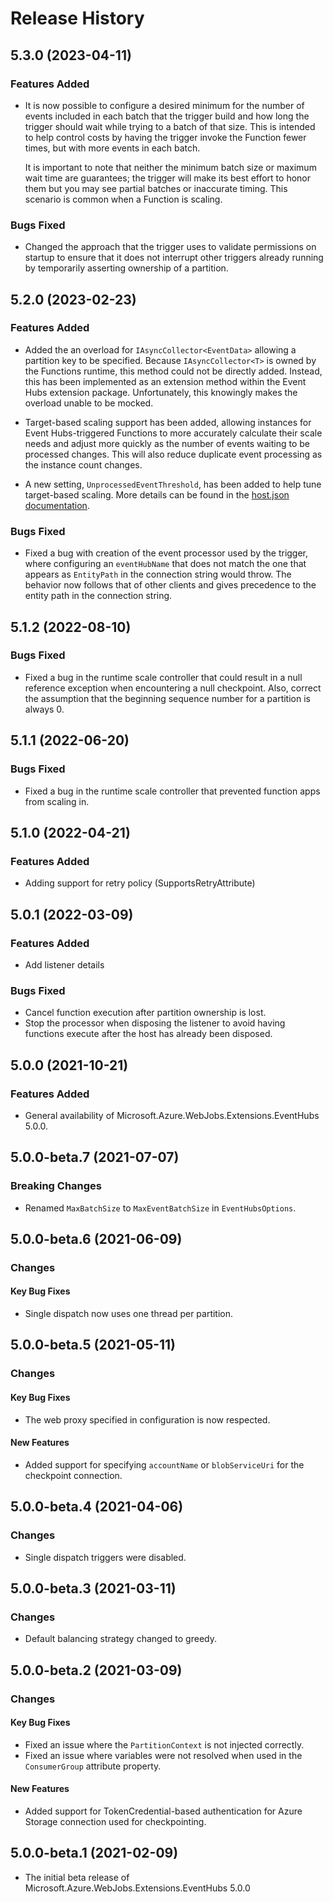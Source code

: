 # Release History

## 5.3.0 (2023-04-11)

### Features Added

- It is now possible to configure a desired minimum for the number of events included in each batch that the trigger build and how long the trigger should wait while trying to a batch of that size.  This is intended to help control costs by having the trigger invoke the Function fewer times, but with more events in each batch.

  It is important to note that neither the minimum batch size or maximum wait time are guarantees; the trigger will make its best effort to honor them but you may see partial batches or inaccurate timing.  This scenario is common when a Function is scaling.

### Bugs Fixed

- Changed the approach that the trigger uses to validate permissions on startup to ensure that it does not interrupt other triggers already running by temporarily asserting ownership of a partition.

## 5.2.0 (2023-02-23)

### Features Added

- Added the an overload for `IAsyncCollector<EventData>` allowing a partition key to be specified.  Because `IAsyncCollector<T>` is owned by the Functions runtime, this method could not be directly added.  Instead, this has been implemented as an extension method within the Event Hubs extension package.  Unfortunately, this knowingly makes the overload unable to be mocked.

- Target-based scaling support has been added, allowing instances for Event Hubs-triggered Functions to more accurately calculate their scale needs and adjust more quickly as the number of events waiting to be processed changes. This will also reduce duplicate event processing as the instance count changes.

- A new setting, `UnprocessedEventThreshold`, has been added to help tune target-based scaling.  More details can be found in the [host.json documentation](https://learn.microsoft.com/azure/azure-functions/functions-bindings-event-hubs?tabs=in-process%2Cextensionv5&pivots=programming-language-csharp#hostjson-settings).

### Bugs Fixed

- Fixed a bug with creation of the event processor used by the trigger, where configuring an `eventHubName` that does not match the one that appears as `EntityPath` in the connection string would throw.  The behavior now follows that of other clients and gives precedence to the entity path in the connection string.

## 5.1.2 (2022-08-10)

### Bugs Fixed

- Fixed a bug in the runtime scale controller that could result in a null reference exception when encountering a null checkpoint. Also, correct the assumption that the beginning sequence number for a partition is always 0.

## 5.1.1 (2022-06-20)

### Bugs Fixed

- Fixed a bug in the runtime scale controller that prevented function apps from scaling in.

## 5.1.0 (2022-04-21)

### Features Added

- Adding support for retry policy (SupportsRetryAttribute)

## 5.0.1 (2022-03-09)

### Features Added

- Add listener details

### Bugs Fixed

- Cancel function execution after partition ownership is lost.
- Stop the processor when disposing the listener to avoid having functions execute after the host has already been disposed.

## 5.0.0 (2021-10-21)

### Features Added

- General availability of Microsoft.Azure.WebJobs.Extensions.EventHubs 5.0.0.

## 5.0.0-beta.7 (2021-07-07)

### Breaking Changes

- Renamed `MaxBatchSize` to `MaxEventBatchSize` in `EventHubsOptions`.

## 5.0.0-beta.6 (2021-06-09)

### Changes

#### Key Bug Fixes

- Single dispatch now uses one thread per partition.

## 5.0.0-beta.5 (2021-05-11)

### Changes

#### Key Bug Fixes

- The web proxy specified in configuration is now respected.

#### New Features

- Added support for specifying `accountName` or `blobServiceUri` for the checkpoint connection.

## 5.0.0-beta.4 (2021-04-06)

### Changes

- Single dispatch triggers were disabled.

## 5.0.0-beta.3 (2021-03-11)

### Changes

- Default balancing strategy changed to greedy.

## 5.0.0-beta.2 (2021-03-09)

### Changes

#### Key Bug Fixes

- Fixed an issue where the `PartitionContext` is not injected correctly.
- Fixed an issue where variables were not resolved when used in the `ConsumerGroup` attribute property.

#### New Features

- Added support for TokenCredential-based authentication for Azure Storage connection used for checkpointing.

## 5.0.0-beta.1 (2021-02-09)

- The initial beta release of Microsoft.Azure.WebJobs.Extensions.EventHubs 5.0.0
